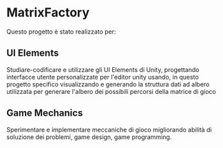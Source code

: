 # MatrixFactory
Questo progetto è stato realizzato per:

## UI Elements
Studiare-codificare e utilizzare gli UI Elements di Unity, progettando interfacce utente personalizzate per l'editor unity usando, in questo progetto specifico visualizzando e generando la struttura dati ad albero utilizzata per generare l'albero dei possibili percorsi della matrice di gioco

## Game Mechanics
Sperimentare e implementare meccaniche di gioco migliorando abilità di soluzione dei problemi, game design, game programming.
